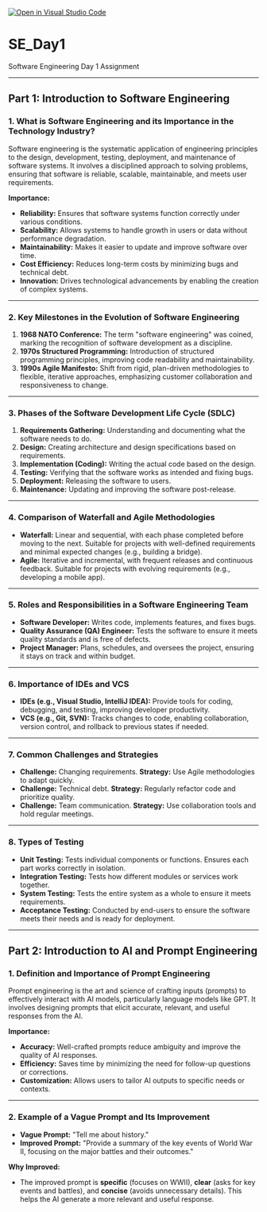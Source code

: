[![Open in Visual Studio Code](https://classroom.github.com/assets/open-in-vscode-2e0aaae1b6195c2367325f4f02e2d04e9abb55f0b24a779b69b11b9e10269abc.svg)](https://classroom.github.com/online_ide?assignment_repo_id=18326233&assignment_repo_type=AssignmentRepo)

# SE_Day1
Software Engineering Day 1 Assignment

---

## Part 1: Introduction to Software Engineering

### 1. **What is Software Engineering and its Importance in the Technology Industry?**
Software engineering is the systematic application of engineering principles to the design, development, testing, deployment, and maintenance of software systems. It involves a disciplined approach to solving problems, ensuring that software is reliable, scalable, maintainable, and meets user requirements.

**Importance:**
- **Reliability:** Ensures that software systems function correctly under various conditions.
- **Scalability:** Allows systems to handle growth in users or data without performance degradation.
- **Maintainability:** Makes it easier to update and improve software over time.
- **Cost Efficiency:** Reduces long-term costs by minimizing bugs and technical debt.
- **Innovation:** Drives technological advancements by enabling the creation of complex systems.

---

### 2. **Key Milestones in the Evolution of Software Engineering**
1. **1968 NATO Conference:** The term "software engineering" was coined, marking the recognition of software development as a discipline.
2. **1970s Structured Programming:** Introduction of structured programming principles, improving code readability and maintainability.
3. **1990s Agile Manifesto:** Shift from rigid, plan-driven methodologies to flexible, iterative approaches, emphasizing customer collaboration and responsiveness to change.

---

### 3. **Phases of the Software Development Life Cycle (SDLC)**
1. **Requirements Gathering:** Understanding and documenting what the software needs to do.
2. **Design:** Creating architecture and design specifications based on requirements.
3. **Implementation (Coding):** Writing the actual code based on the design.
4. **Testing:** Verifying that the software works as intended and fixing bugs.
5. **Deployment:** Releasing the software to users.
6. **Maintenance:** Updating and improving the software post-release.

---

### 4. **Comparison of Waterfall and Agile Methodologies**
- **Waterfall:** Linear and sequential, with each phase completed before moving to the next. Suitable for projects with well-defined requirements and minimal expected changes (e.g., building a bridge).
- **Agile:** Iterative and incremental, with frequent releases and continuous feedback. Suitable for projects with evolving requirements (e.g., developing a mobile app).

---

### 5. **Roles and Responsibilities in a Software Engineering Team**
- **Software Developer:** Writes code, implements features, and fixes bugs.
- **Quality Assurance (QA) Engineer:** Tests the software to ensure it meets quality standards and is free of defects.
- **Project Manager:** Plans, schedules, and oversees the project, ensuring it stays on track and within budget.

---

### 6. **Importance of IDEs and VCS**
- **IDEs (e.g., Visual Studio, IntelliJ IDEA):** Provide tools for coding, debugging, and testing, improving developer productivity.
- **VCS (e.g., Git, SVN):** Tracks changes to code, enabling collaboration, version control, and rollback to previous states if needed.

---

### 7. **Common Challenges and Strategies**
- **Challenge:** Changing requirements. **Strategy:** Use Agile methodologies to adapt quickly.
- **Challenge:** Technical debt. **Strategy:** Regularly refactor code and prioritize quality.
- **Challenge:** Team communication. **Strategy:** Use collaboration tools and hold regular meetings.

---

### 8. **Types of Testing**
- **Unit Testing:** Tests individual components or functions. Ensures each part works correctly in isolation.
- **Integration Testing:** Tests how different modules or services work together.
- **System Testing:** Tests the entire system as a whole to ensure it meets requirements.
- **Acceptance Testing:** Conducted by end-users to ensure the software meets their needs and is ready for deployment.

---

## Part 2: Introduction to AI and Prompt Engineering

### 1. **Definition and Importance of Prompt Engineering**
Prompt engineering is the art and science of crafting inputs (prompts) to effectively interact with AI models, particularly language models like GPT. It involves designing prompts that elicit accurate, relevant, and useful responses from the AI.

**Importance:**
- **Accuracy:** Well-crafted prompts reduce ambiguity and improve the quality of AI responses.
- **Efficiency:** Saves time by minimizing the need for follow-up questions or corrections.
- **Customization:** Allows users to tailor AI outputs to specific needs or contexts.

---

### 2. **Example of a Vague Prompt and Its Improvement**
- **Vague Prompt:** "Tell me about history."
- **Improved Prompt:** "Provide a summary of the key events of World War II, focusing on the major battles and their outcomes."

**Why Improved:**
- The improved prompt is **specific** (focuses on WWII), **clear** (asks for key events and battles), and **concise** (avoids unnecessary details). This helps the AI generate a more relevant and useful response.
